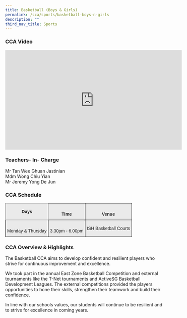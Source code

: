 ```yaml
---
title: Basketball (Boys & Girls)
permalink: /cca/sports/basketball-boys-n-girls
description: ""
third_nav_title: Sports
---
```

### CCA Video

<div class="bp-youtube">

<iframe width="560" height="315" src="https://www.youtube.com/embed/Y_0SO3xGICg" title="YouTube video player" frameborder="0" allow="accelerometer; autoplay; clipboard-write; encrypted-media; gyroscope; picture-in-picture" allowfullscreen></iframe>

</div>

### Teachers- In- Charge

Mr Tan Wee Ghuan Jastinian <br>
Mdm Wong Chiu Yian <br>
Mr Jeremy Yong De Jun


### CCA Schedule

<style type="text/css">
.tg  {border-collapse:collapse;border-spacing:0;}
.tg td{border-color:black;border-style:solid;border-width:1px;font-family:Arial, sans-serif;font-size:14px;
  overflow:hidden;padding:10px 5px;word-break:normal;}
.tg th{border-color:black;border-style:solid;border-width:1px;font-family:Arial, sans-serif;font-size:14px;
  font-weight:normal;overflow:hidden;padding:10px 5px;word-break:normal;}
.tg .tg-j0e3{background-color:#EAEAEA;color:#222;font-weight:bold;text-align:center;vertical-align:middle}
.tg .tg-a4x0{background-color:#EAEAEA;border-color:inherit;color:#222;font-weight:bold;text-align:center;vertical-align:middle}
.tg .tg-ku5w{background-color:#EAEAEA;color:#222;text-align:center;vertical-align:middle}
</style>
<table class="tg">
<thead>
  <tr>
    <th class="tg-a4x0">Days</th>
    <th class="tg-j0e3"><span style="color:#222;background-color:#EAEAEA"> </span><br>Time</th>
    <th class="tg-j0e3"><span style="color:#222;background-color:#EAEAEA"> </span><br>Venue</th>
  </tr>
</thead>
<tbody>
  <tr>
    <td class="tg-ku5w"><span style="color:#222;background-color:#EAEAEA"> </span><br>Monday &amp; Thursday</td>
    <td class="tg-ku5w"><span style="color:#222;background-color:#EAEAEA"> </span><br>3.30pm - 6.00pm</td>
    <td class="tg-ku5w"><span style="color:#222;background-color:#EAEAEA">ISH Basketball Courts</span></td>
  </tr>
</tbody>
</table>

### CCA Overview & Highlights

The Basketball CCA aims to develop confident and resilient players who strive for continuous improvement and excellence.

We took part in the annual East Zone Basketball Competition and external tournaments like the T-Net tournaments and ActiveSG Basketball Development Leagues. The external competitions provided the players opportunities to hone their skills, strengthen their teamwork and build their confidence.

In line with our schools values, our students will continue to be resilient and to strive for excellence in coming years.



